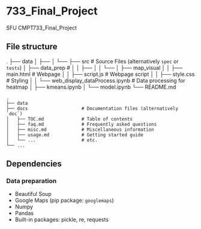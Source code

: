 # 733_Final_Project
SFU CMPT733_Final_Project

## File structure

.
├── data
│ ├──
│ └──
├── src # Source Files (alternatively `spec` or `tests`)
│ ├── data_prep #
│ │ ├──
│ │ └──
│ ├── map_visual
│ │ ├── main.html # Webpage
│ │ ├── script.js # Webpage script
│ │ ├── style.css # Styling
│ │ └── web_display_dataProcess.ipynb # Data processing for heatmap
│ ├── kmeans.ipynb
│ └── model.ipynb
└── README.md


    .
    ├── data
    ├── docs                    # Documentation files (alternatively `doc`)
    │   ├── TOC.md              # Table of contents
    │   ├── faq.md              # Frequently asked questions
    │   ├── misc.md             # Miscellaneous information
    │   ├── usage.md            # Getting started guide
    │   └── ...                 # etc.
    └── ...

## Dependencies

### Data preparation
- Beautiful Soup
- Google Maps (pip package: ```googlemaps```)
- Numpy
- Pandas
- Built-in packages: pickle, re, requests
